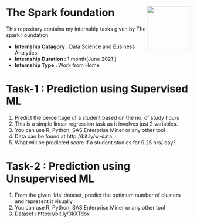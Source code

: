 #  The Spark foundation <img align=right height=120 width=120 src="https://www.thesparksfoundationsingapore.org/images/logo_small.png">
This repositary contains my internship tasks given by The spark Foundation
  <ul>
    <li><b>Internship Catagory : </b>Data Science and Business Analytics</li>
    <li><b>Internship Duration : </b>1 month(June 2021 )</li>
    <li><b>Internship Type     : </b>Work from Home</li>
  </ul>
  
  
# Task-1 : Prediction using Supervised ML
  <ol>
       <li>Predict the percentage of a student based on the no. of study hours</li>
       <li>This is a simple linear regression task as it involves just 2 variables.</li>
       <li>You can use R, Python, SAS Enterprise Miner or any other tool </li>
       <li>Data can be found at http://bit.ly/w-data</li>
       <li>What will be predicted score if a student studies for 9.25 hrs/ day?</li>
  </ol>
  
  
  # Task-2 : Prediction using Unsupervised ML
  <ol>
       <li>From the given ‘Iris’ dataset, predict the optimum number of clusters and represent it visually</li>
       <li>You can use R, Python, SAS Enterprise Miner or any other tool </li>
       <li>Dataset : https://bit.ly/3kXTdox</li>
  </ol>
  
